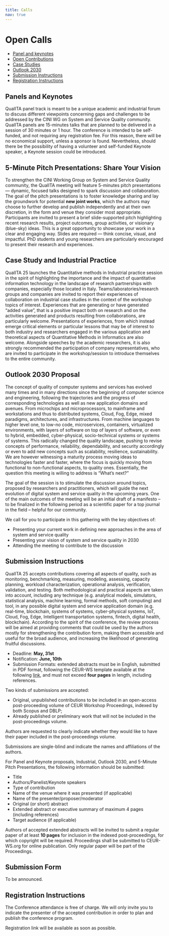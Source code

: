 ```yaml
---
title: Calls
nav: true
---
```


# Open Calls
 
- [Panel and keynotes](#panel-and-keynotes)   
- [Open Contributions](#5-minute-pitch-presentations-share-your-vision)  
- [Case Studies](#case-study-and-industrial-practice)
- [Outlook 2030](#outlook-2030-proposal)
- [Submission Instructions](#submission-instructions)
- [Registration Instructions](#registration-instructions)

## Panels and Keynotes

QualITA panel track is meant to be a unique academic and industrial
forum to discuss different viewpoints concerning gaps and challenges to
be addressed by the CINI WG on System and Service Quality community.
QualITA panels are 15-minutes talks that are planned to be delivered in a session 
of 30 minutes or 1 hour. 
The conference is intended to be self-funded, and not requiring
any registration fee. For this reason, there will be no economical
support, unless a sponsor is found. Nevertheless, should there be the
possibility of having a volunteer and self-funded Keynote speaker, a
Keynote session could be introduced.

## 5-Minute Pitch Presentations: Share Your Vision

To strengthen the CINI Working Group on System and Service Quality community, 
the QualITA meeting will feature 5-minutes pitch presentations — dynamic, focused 
talks designed to spark discussion and collaboration. 
The goal of the pitch presentations is to foster knowledge sharing and lay the groundwork 
for potential **new joint works**, which the authors may choose to further develop and 
publish independently and at their own discretion, in the form and venue they consider 
most appropriate.
Participants are invited to present a brief slide-supported pitch highlighting 
recent research results, project outcomes, group activities, or visionary (blue-sky) ideas. 
This is a great opportunity to showcase your work in a clear and engaging way. 
Slides are required — think concise, visual, and impactful.
PhD students and young researchers are particularly encouraged to present their 
research and experiences.

## Case Study and Industrial Practice

QualITA 25 launches the Quantitative methods in Industrial practice session in
the spirit of highlighting the importance and the impact of quantitative
information technology in the landscape of research partnerships with
companies, especially those located in Italy.
Teams/laboratories/research groups and companies are invited to report
their experiences of collaboration on industrial case studies in the
context of the workshop topics of interest. Experiences that are
generating or have generated “added value”, that is a positive impact
both on research and on the activities generated and products resulting
from collaborations, are particularly welcome. Presentations of
experiences, from which instead emerge critical elements or particular
lessons that may be of interest to both industry and researchers engaged
in the various application and theoretical aspects of Quantitative
Methods in Informatics are also welcome. Alongside speeches by the
academic researchers, it is also strongly recommended the participation
of company representatives, who are invited to participate in the
workshop/session to introduce themselves to the entire community.

## Outlook 2030 Proposal

The concept of quality of computer systems and services has evolved many
times and in many directions since the beginning of computer science and
engineering, following the trajectories and the progress of
corresponding technologies as well as new application domains and
avenues. From microchips and microprocessors, to mainframe and
workstations and thus to distributed systems, Cloud, Fog, Edge, mixed
paradigms, architectures, and infrastructures. From machine languages to
higher level one, to low-no code, microservices, containers, virtualized
environments, with layers of software on top of layers of software, or
even to hybrid, embedded, cyber-physical, socio-technical systems or
systems of systems. This radically changed the quality landscape,
pushing to revise concepts of performance, reliability, dependability,
and security accordingly or even to add new concepts such as
scalability, resilience, sustainability. We are however witnessing a
maturity process moving ideas to technologies faster and faster, where
the focus is quickly moving from functional to non-functional aspects,
to quality ones. Essentially, the question this meeting is willing to
address is “What’s next?”

The goal of the session is to stimulate the discussion around topics,
proposed by researchers and practitioners, which will guide the next
evolution of digital system and service quality in the upcoming years.
One of the main outcomes of the meeting will be an initial draft of a
manifesto – to be finalized in the following period as a scientific
paper for a top journal in the field – helpful for our community.

We call for you to participate in this gathering with the key objectives of:

- Presenting your current work in defining new approaches in the area of system and service quality
- Presenting your vision of system and service quality in 2030
- Attending the meeting to contribute to the discussion

## Submission Instructions

QualITA 25 accepts contributions covering all aspects of quality, such as monitoring, benchmarking,
measuring, modeling, assessing, capacity planning, workload characterization, operational analysis,
verification, validation, and testing. Both methodological and practical aspects 
are taken into account, including any technique 
(e.g. analytical models, simulators, statistical analysis, machine learning, formal methods, 
soft computing) and tool, in any possible digital system and service application domain 
(e.g. real-time, blockchain, systems of systems, cyber-physical systems, IoT, Cloud, Fog, 
Edge, Intelligent transportation systems, fintech, digital health, blockchain).
According to the spirit of the conference, the review process will be aimed at 
providing comments that could be used by the authors mostly for strengthening 
the contribution form, making them accessible and useful for the broad audience,
and increasing the likelihood of generating fruitful discussions. 


- Deadline: **May, 31st**
- Notification: **June, 10th**
- Submission Formats: extended abstracts must be in English, submitted in PDF format, following
  the CEUR-WS template available at the following [link](https://ceur-ws.org/HOWTOSUBMIT.html#CEURART), 
  and must not exceed **four pages** in length, including references.

Two kinds of submissions are accepted:
- Original, unpublished contributions to be included in an open-access post-proceeding volume 
  of CEUR Workshop Proceedings, indexed by both Scopus and DBLP;
- Already published or preliminary work that will not be included in the post-proceedings volume.

Authors are requested to clearly indicate whether they would like to have their 
paper included in the post-proceedings volume.

Submissions are single-blind and indicate the names and affiliations of the authors.

For Panel and Keynote proposals, Industrial, Outlook 2030, and 5-Minute Pitch Presentations,
the following information should be submitted:

- Title
- Authors/Panelist/Keynote speakers
- Type of contribution
- Name of the venue where it was presented (if applicable)
- Name of the presenter/proposer/moderator
- Original (or short) abstract
- Extended abstract or executive summary of maximum 4 pages (including references)
- Target audience (if applicable)

Authors of accepted extended abstracts will be invited to submit a regular paper of at least 
**10 pages** for inclusion in the indexed post-proceedings, for which copyright will be required. 
Proceedings shall be submitted to CEUR-WS.org for online publication.
Only regular paper will be part of the Proceedings.





## Submission Form

To be announced.


## Registration Instructions

The Conference attendance is free of charge. We will only invite you to indicate the presenter of 
the accepted contribution in order to plan and publish the conference program.

Registration link will be available as soon as possible.
